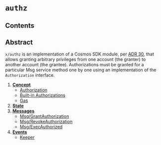 <!--
order: 0
title: Authz Overview
parent:
  title: "authz"
-->

# `authz`

## Contents

## Abstract
`x/authz` is an implementation of a Cosmos SDK module, per [ADR 30](../../../architecture/adr-030-authz-module.md), that allows
granting arbitrary privileges from one account (the granter) to another account (the grantee). Authorizations must be granted for a particular Msg service method one by one using an implementation of the `Authorization` interface.

1. **[Concept](01_concepts.md)**
    - [Authorization](01_concepts.md#Authorization)
    - [Built-in Authorizations](01_concepts.md#Built-in-Authorization)
    - [Gas](01_concepts.md#gas)
2. **[State](02_state.md)**
3. **[Messages](03_messages.md)**
    - [Msg/GrantAuthorization](03_messages.md#MsgGrantAuthorization)
    - [Msg/RevokeAuthorization](03_messages.md#MsgRevokeAuthorization)
    - [Msg/ExecAuthorized](03_messages.md#MsgExecAuthorized)
4. **[Events](04_events.md)**
    - [Keeper](04_events.md#Keeper)

